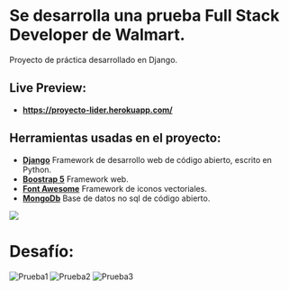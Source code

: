 # Se desarrolla una prueba Full Stack Developer de Walmart.
Proyecto de práctica desarrollado en Django.
## Live Preview:
- **https://proyecto-lider.herokuapp.com/**
## Herramientas usadas en el proyecto:
- **[Django](https://www.djangoproject.com/)**  Framework de desarrollo web de código abierto, escrito en Python.
- **[Boostrap 5](https://v5.getbootstrap.com/)**  Framework web.
- **[Font Awesome](https://fontawesome.com/icons?d=gallery)**  Framework de iconos vectoriales.
- **[MongoDb](https://www.mongodb.com/)** Base de datos no sql de código abierto.

![](https://repository-images.githubusercontent.com/307615736/2e4ad200-1814-11eb-8f6a-12ce6e64843b)
# Desafío:
![Prueba1](https://user-images.githubusercontent.com/61950433/97279526-ddd67300-1819-11eb-8cad-497975174913.PNG)
![Prueba2](https://user-images.githubusercontent.com/61950433/97279584-f050ac80-1819-11eb-9907-91836c5b6cff.PNG)
![Prueba3](https://user-images.githubusercontent.com/61950433/97279614-f5adf700-1819-11eb-952b-496a289eb8cb.PNG)
